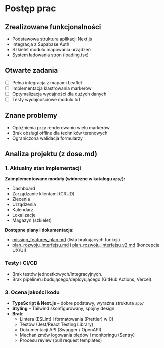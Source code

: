 # Postęp prac

## Zrealizowane funkcjonalności
- Podstawowa struktura aplikacji Next.js
- Integracja z Supabase Auth
- Szkielet modułu mapowania urządzeń
- System ładowania stron (loading.tsx)

## Otwarte zadania
- [ ] Pełna integracja z mapami Leaflet
- [ ] Implementacja klastrowania markerów
- [ ] Optymalizacja wydajności dla dużych danych
- [ ] Testy wydajnościowe modułu IoT

## Znane problemy
- Opóźnienia przy renderowaniu wielu markerów
- Brak obsługi offline dla techników terenowych
- Ograniczona walidacja formularzy

## Analiza projektu (z dose.md)

### 1. Aktualny stan implementacji
**Zaimplementowane moduły (widoczne w katalogu `app/`):**
- Dashboard
- Zarządzanie klientami (CRUD)
- Zlecenia
- Urządzenia
- Kalendarz
- Lokalizacje
- Magazyn (szkielet)

**Dostępne plany i dokumentacja:**
- [missing_features_plan.md](cci:7://file:///f:/Proejktowe/GodLikeCrmERP/Crm/missing_features_plan.md:0:0-0:0) (lista brakujących funkcji)
- [plan_rozwoju_interfejsu.md](cci:7://file:///f:/Proejktowe/GodLikeCrmERP/Crm/plan_rozwoju_interfejsu.md:0:0-0:0) i [plan_rozwoju_interfejsu_v2.md](cci:7://file:///f:/Proejktowe/GodLikeCrmERP/Crm/plan_rozwoju_interfejsu_v2.md:0:0-0:0) (koncepcje UX/UI)

### Testy i CI/CD
- Brak testów jednostkowych/integracyjnych.
- Brak pipeline’u budującego/deployującego (GitHub Actions, Vercel).

### 3. Ocena jakości kodu
- **TypeScript & Next.js** – dobre podstawy, wyraźna struktura `app/`
- **Styling** – Tailwind skonfigurowany, spójny design
- **Brak**:
  - Lintera (ESLint) i formatowania (Prettier) w CI
  - Testów (Jest/React Testing Library)
  - Dokumentacji API (Swagger / OpenAPI)
  - Mechanizmów logowania błędów i monitoringu (Sentry)
  - Procesu review (pull request templates)